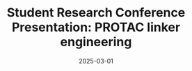 ---
title: "Student Research Conference Presentation: PROTAC linker engineering"
slug: "protac-linker-engineering"
date: "2025-03-01"
category: "Biochemistry Research"
readTime: "3–5 min read"
excerpt: "A high level overview of my experience presenting on one of my research projects and its findings."
link: "https://www.linkedin.com/posts/tyler-mitton_yesterday-i-had-the-opportunity-to-present-activity-7304593127820931072-IZd5"
---